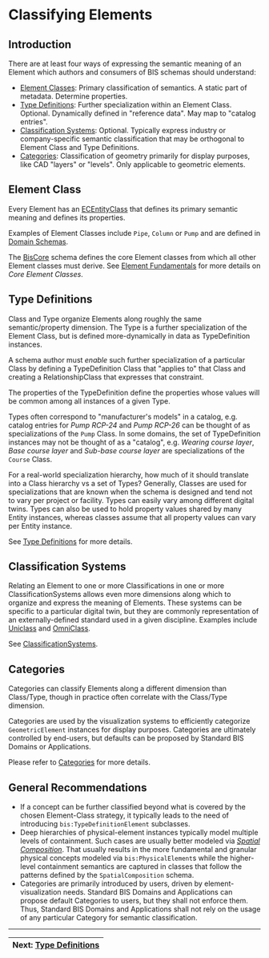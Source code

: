 # Classifying Elements

## Introduction

There are at least four ways of expressing the semantic meaning of an Element which authors and consumers of BIS schemas should understand:

- [Element Classes](#element-class): Primary classification of semantics. A static part of metadata. Determine properties.
- [Type Definitions](#type-definitions): Further specialization within an Element Class. Optional. Dynamically defined in "reference data". May map to "catalog entries".
- [Classification Systems](#classification-systems): Optional. Typically express industry or company-specific semantic classification that may be orthogonal to Element Class and Type Definitions.
- [Categories](#categories): Classification of geometry primarily for display purposes, like CAD "layers" or "levels". Only applicable to geometric elements.

## Element Class

Every Element has an [ECEntityClass](../../ec/ec-entity-class.md) that defines its primary semantic meaning and defines its properties.

Examples of Element Classes include `Pipe`, `Column` or `Pump` and are defined in [Domain Schemas](../../domains/index.md).

The [BisCore](../../domains/biscore.ecschema.md) schema defines the core Element classes from which all other Element classes must derive. See [Element Fundamentals](./element-fundamentals.md#core-element-classes) for more details on *Core Element Classes*.

## Type Definitions

Class and Type organize Elements along roughly the same semantic/property dimension. The Type is a further specialization of the Element Class, but is defined more-dynamically in data as TypeDefinition instances.

A schema author must *enable* such further specialization of a particular Class by defining a TypeDefinition Class that "applies to" that Class and creating a RelationshipClass that expresses that constraint.

The properties of the TypeDefinition define the properties whose values will be common among all instances of a given Type.

Types often correspond to "manufacturer's models" in a catalog, e.g. catalog entries for *Pump RCP-24* and *Pump RCP-26* can be thought of as specializations of the `Pump` Class. In some domains, the set of TypeDefinition instances may not be thought of as a "catalog", e.g. *Wearing course layer*, *Base course layer* and *Sub-base course layer* are specializations of the `Course` Class.

For a real-world specialization hierarchy, how much of it should translate into a Class hierarchy vs a set of Types? Generally, Classes are used for specializations that are known when the schema is designed and tend not to vary per project or facility. Types can easily vary among different digital twins. Types can also be used to hold property values shared by many Entity instances, whereas classes assume that all property values can vary per Entity instance.

See [Type Definitions](./type-definitions.md) for more details.

## Classification Systems

Relating an Element to one or more Classifications in one or more ClassificationSystems allows even more dimensions along which to organize and express the meaning of Elements. These systems can be specific to a particular digital twin, but they are commonly representation of an externally-defined standard used in a given discipline. Examples include [Uniclass](https://www.thenbs.com/our-tools/uniclass) and [OmniClass](https://www.csiresources.org/standards/omniclass).

See [ClassificationSystems](../../domains/classificationsystems.ecschema.md/).

## Categories

Categories can classify Elements along a different dimension than Class/Type, though in practice often correlate with the Class/Type dimension.

Categories are used by the visualization systems to efficiently categorize `GeometricElement` instances for display purposes. Categories are ultimately controlled by end-users, but defaults can be proposed by Standard BIS Domains or Applications.

Please refer to [Categories](./categories.md) for more details.

## General Recommendations

- If a concept can be further classified beyond what is covered by the chosen Element-Class strategy, it typically leads to the need of introducing `bis:TypeDefinitionElement` subclasses.
- Deep hierarchies of physical-element instances typically model multiple levels of containment. Such cases are usually better modeled via [*Spatial Composition*](./../data-organization/spatial-composition.md). That usually results in the more fundamental and granular physical concepts modeled via `bis:PhysicalElement`s while the higher-level containment semantics are captured in classes that follow the patterns defined by the `SpatialComposition` schema.
- Categories are primarily introduced by users, driven by element-visualization needs. Standard BIS Domains and Applications can propose default Categories to users, but they shall not enforce them. Thus, Standard BIS Domains and Applications shall not rely on the usage of any particular Category for semantic classification.

---
| Next: [Type Definitions](./type-definitions.md)
|:---
